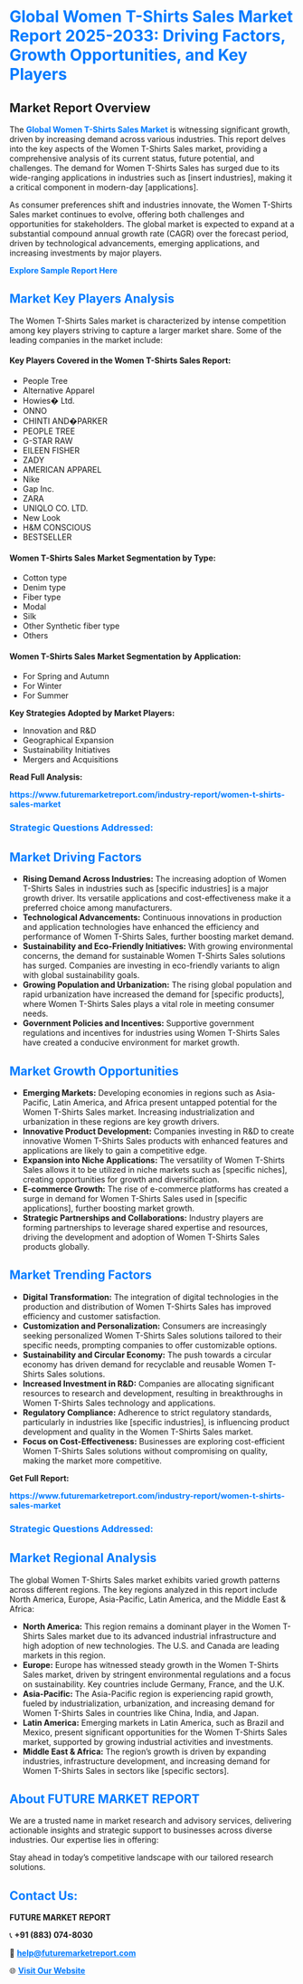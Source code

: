<h1 style="color: #007BFF;">Global Women T-Shirts Sales Market Report 2025-2033: Driving Factors, Growth Opportunities, and Key Players</h1>

<section id="overview">
<h2>Market Report Overview</h2>
<p>The <a href="https://www.futuremarketreport.com/industry-report/women-t-shirts-sales-market" style="color: #007BFF; text-decoration: none;"><strong>Global Women T-Shirts Sales Market</strong></a> is witnessing significant growth, driven by increasing demand across various industries. This report delves into the key aspects of the Women T-Shirts Sales market, providing a comprehensive analysis of its current status, future potential, and challenges. The demand for Women T-Shirts Sales has surged due to its wide-ranging applications in industries such as [insert industries], making it a critical component in modern-day [applications].</p>
<p>As consumer preferences shift and industries innovate, the Women T-Shirts Sales market continues to evolve, offering both challenges and opportunities for stakeholders. The global market is expected to expand at a substantial compound annual growth rate (CAGR) over the forecast period, driven by technological advancements, emerging applications, and increasing investments by major players.</p>
</section>

<section id="overview">
<p><a href="https://www.futuremarketreport.com/request-sample/reportId=109756" style="color: #007BFF; text-decoration: none;"><strong>Explore Sample Report Here</strong></a></p>
</section>

<section id="key-players">
<h2 style="color: #007BFF;">Market Key Players Analysis</h2>
<p>The Women T-Shirts Sales market is characterized by intense competition among key players striving to capture a larger market share. Some of the leading companies in the market include:</p>
<h4>Key Players Covered in the Women T-Shirts Sales Report:</h4>
<ul><li>People Tree</li><li>Alternative Apparel</li><li>Howies� Ltd.</li><li>ONNO</li><li>CHINTI AND�PARKER</li><li>PEOPLE TREE</li><li>G-STAR RAW</li><li>EILEEN FISHER</li><li>ZADY</li><li>AMERICAN APPAREL</li><li>Nike</li><li>Gap Inc.</li><li>ZARA</li><li>UNIQLO CO. LTD.</li><li>New Look</li><li>H&amp;M CONSCIOUS</li><li>BESTSELLER</li></ul>
<h4>Women T-Shirts Sales Market Segmentation by Type:</h4>
<ul><li>Cotton type</li><li>Denim type</li><li>Fiber type</li><li>Modal</li><li>Silk</li><li>Other Synthetic fiber type</li><li>Others</li></ul>

<h4>Women T-Shirts Sales Market Segmentation by Application:</h4>
<ul><li>For Spring and Autumn</li><li>For Winter</li><li>For Summer</li></ul>
<p><strong>Key Strategies Adopted by Market Players:</strong></p>
<ul>
<li>Innovation and R&D</li>
<li>Geographical Expansion</li>
<li>Sustainability Initiatives</li>
<li>Mergers and Acquisitions</li>
</ul>
</section>

<section>
<p><strong>Read Full Analysis: </strong></p><a href="https://www.futuremarketreport.com/industry-report/women-t-shirts-sales-market" style="color: #007BFF; text-decoration: none;"><strong>https://www.futuremarketreport.com/industry-report/women-t-shirts-sales-market</strong></a>
<h3 style="color: #007BFF;">Strategic Questions Addressed:</h3>
</section>

<section id="driving-factors">
<h2 style="color: #007BFF;">Market Driving Factors</h2>
<ul>
<li><strong>Rising Demand Across Industries:</strong> The increasing adoption of Women T-Shirts Sales in industries such as [specific industries] is a major growth driver. Its versatile applications and cost-effectiveness make it a preferred choice among manufacturers.</li>
<li><strong>Technological Advancements:</strong> Continuous innovations in production and application technologies have enhanced the efficiency and performance of Women T-Shirts Sales, further boosting market demand.</li>
<li><strong>Sustainability and Eco-Friendly Initiatives:</strong> With growing environmental concerns, the demand for sustainable Women T-Shirts Sales solutions has surged. Companies are investing in eco-friendly variants to align with global sustainability goals.</li>
<li><strong>Growing Population and Urbanization:</strong> The rising global population and rapid urbanization have increased the demand for [specific products], where Women T-Shirts Sales plays a vital role in meeting consumer needs.</li>
<li><strong>Government Policies and Incentives:</strong> Supportive government regulations and incentives for industries using Women T-Shirts Sales have created a conducive environment for market growth.</li>
</ul>
</section>

<section id="growth-opportunities">
<h2 style="color: #007BFF;">Market Growth Opportunities</h2>
<ul>
<li><strong>Emerging Markets:</strong> Developing economies in regions such as Asia-Pacific, Latin America, and Africa present untapped potential for the Women T-Shirts Sales market. Increasing industrialization and urbanization in these regions are key growth drivers.</li>
<li><strong>Innovative Product Development:</strong> Companies investing in R&D to create innovative Women T-Shirts Sales products with enhanced features and applications are likely to gain a competitive edge.</li>
<li><strong>Expansion into Niche Applications:</strong> The versatility of Women T-Shirts Sales allows it to be utilized in niche markets such as [specific niches], creating opportunities for growth and diversification.</li>
<li><strong>E-commerce Growth:</strong> The rise of e-commerce platforms has created a surge in demand for Women T-Shirts Sales used in [specific applications], further boosting market growth.</li>
<li><strong>Strategic Partnerships and Collaborations:</strong> Industry players are forming partnerships to leverage shared expertise and resources, driving the development and adoption of Women T-Shirts Sales products globally.</li>
</ul>
</section>

<section id="trending-factors">
<h2 style="color: #007BFF;">Market Trending Factors</h2>
<ul>
<li><strong>Digital Transformation:</strong> The integration of digital technologies in the production and distribution of Women T-Shirts Sales has improved efficiency and customer satisfaction.</li>
<li><strong>Customization and Personalization:</strong> Consumers are increasingly seeking personalized Women T-Shirts Sales solutions tailored to their specific needs, prompting companies to offer customizable options.</li>
<li><strong>Sustainability and Circular Economy:</strong> The push towards a circular economy has driven demand for recyclable and reusable Women T-Shirts Sales solutions.</li>
<li><strong>Increased Investment in R&D:</strong> Companies are allocating significant resources to research and development, resulting in breakthroughs in Women T-Shirts Sales technology and applications.</li>
<li><strong>Regulatory Compliance:</strong> Adherence to strict regulatory standards, particularly in industries like [specific industries], is influencing product development and quality in the Women T-Shirts Sales market.</li>
<li><strong>Focus on Cost-Effectiveness:</strong> Businesses are exploring cost-efficient Women T-Shirts Sales solutions without compromising on quality, making the market more competitive.</li>
</ul>
</section>

<section>
<p><strong>Get Full Report: </strong></p><a href="https://www.futuremarketreport.com/industry-report/women-t-shirts-sales-market" style="color: #007BFF; text-decoration: none;"><strong>https://www.futuremarketreport.com/industry-report/women-t-shirts-sales-market</strong></a>
<h3 style="color: #007BFF;">Strategic Questions Addressed:</h3>
</section>


<section id="regional-analysis">
<h2 style="color: #007BFF;">Market Regional Analysis</h2>
<p>The global Women T-Shirts Sales market exhibits varied growth patterns across different regions. The key regions analyzed in this report include North America, Europe, Asia-Pacific, Latin America, and the Middle East & Africa:</p>
<ul>
<li><strong>North America:</strong> This region remains a dominant player in the Women T-Shirts Sales market due to its advanced industrial infrastructure and high adoption of new technologies. The U.S. and Canada are leading markets in this region.</li>
<li><strong>Europe:</strong> Europe has witnessed steady growth in the Women T-Shirts Sales market, driven by stringent environmental regulations and a focus on sustainability. Key countries include Germany, France, and the U.K.</li>
<li><strong>Asia-Pacific:</strong> The Asia-Pacific region is experiencing rapid growth, fueled by industrialization, urbanization, and increasing demand for Women T-Shirts Sales in countries like China, India, and Japan.</li>
<li><strong>Latin America:</strong> Emerging markets in Latin America, such as Brazil and Mexico, present significant opportunities for the Women T-Shirts Sales market, supported by growing industrial activities and investments.</li>
<li><strong>Middle East & Africa:</strong> The region’s growth is driven by expanding industries, infrastructure development, and increasing demand for Women T-Shirts Sales in sectors like [specific sectors].</li>
</ul>
</section>

<footer>
<h2 style="color: #007BFF;">About FUTURE MARKET REPORT</h2>
<p>We are a trusted name in market research and advisory services, delivering actionable insights and strategic support to businesses across diverse industries. Our expertise lies in offering:</p>

<p>Stay ahead in today’s competitive landscape with our tailored research solutions.</p>

<h2 style="color: #007BFF;">Contact Us:</h2>
<p><strong>FUTURE MARKET REPORT</strong></p>
<p>📞 <strong>+91 (883) 074-8030</strong></p>
<p>📧 <strong><a href="mailto:help@futuremarketreport.com" style="color: #007BFF;">help@futuremarketreport.com</a></strong></p>
<p>🌐 <strong><a href="https://www.futuremarketreport.com/" style="color: #007BFF;">Visit Our Website</a></strong></p>
</footer>